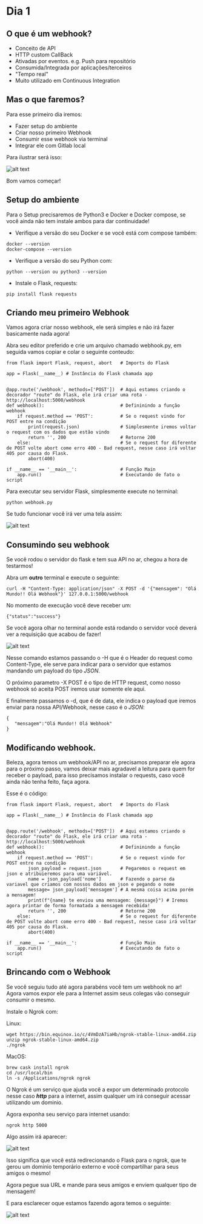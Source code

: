 # Dia 1

## O que é um webhook?

* Conceito de API
* HTTP custom CallBack
* Ativadas por eventos. e.g. Push para repositório
* Consumida/Integrada por aplicações/terceiros
* "Tempo real"
* Muito utilizado em Continuous Integration


## Mas o que faremos?


Para esse primeiro dia iremos:

* Fazer setup do ambiente
* Criar nosso primeiro Webhook
* Consumir esse webhook via terminal
* Integrar ele com Gitlab local

Para ilustrar será isso:


![alt text](https://github.com/rodrigosiviero/webhook-basic-woorkshop/blob/master/images/Dia1.png?raw=true "Webhook")


Bom vamos começar!


## Setup do ambiente


Para o Setup precisaremos de Python3 e Docker e Docker compose, se você ainda não tem instale ambos para dar continuidade!

* Verifique a versão do seu Docker e se você está com compose também:

```
docker --version
docker-compose --version
```
* Verifique a versão do seu Python com:

```
python --version ou python3 --version
```

* Instale o Flask, requests:
  
```
pip install flask requests
```



## Criando meu primeiro Webhook


Vamos agora criar nosso webhook, ele será simples e não irá fazer basicamente nada agora!


Abra seu editor preferido e crie um arquivo chamado webhook.py, em seguida vamos copiar e colar o seguinte conteudo:


```
from flask import Flask, request, abort   # Imports do Flask

app = Flask(__name__) # Instância do Flask chamada app


@app.route('/webhook', methods=['POST'])  # Aqui estamos criando o decorador "route" do Flask, ele irá criar uma rota - http://localhost:5000/webhook
def webhook():                            # Defininindo a função webhook
    if request.method == 'POST':          # Se o request vindo for POST entre na condição
        print(request.json)               # Simplesmente iremos voltar o request com os dados que estão vindo
        return '', 200                    # Retorne 200
    else:                                 # Se o request for diferente de POST volte abort come erro 400 - Bad request, nesse caso irá voltar 405 por causa do Flask.  
        abort(400)                        

if __name__ == '__main__':                # Função Main
    app.run()                             # Executando de fato o script

```

Para executar seu servidor Flask, simplesmente execute no terminal:

```
python webhook.py

```

Se tudo funcionar você irá ver uma tela assim:


![alt text](https://github.com/rodrigosiviero/webhook-basic-woorkshop/blob/master/images/flask.png?raw=true "Webhook")


## Consumindo seu webhook

Se você rodou o servidor do flask e tem sua API no ar, chegou a hora de testarmos!

Abra um **outro** terminal e execute o seguinte:


```
curl -H "Content-Type: application/json" -X POST -d '{"mensagem": "Olá Mundo!! Olá Webhook"}' 127.0.0.1:5000/webhook
```

No momento de execução você deve receber um:

```
{"status":"success"}
```

Se você agora olhar no terminal aonde está rodando o servidor você deverá ver a requisição que acabou de fazer!

![alt text](https://github.com/rodrigosiviero/webhook-basic-woorkshop/blob/master/images/olamundo.png?raw=true "Webhook")


Nesse comando estamos passando o -H que é o Header do request como Content-Type, ele serve para indicar para o servidor que estamos mandando um payload do tipo _JSON_.

O próximo parametro -X POST é o tipo de HTTP request, como nosso webhook só aceita POST iremos usar somente ele aqui.

E finalmente passamos o -d, que é de data, ele indica o payload que iremos enviar para nossa API/Webhook, nesse caso é o _JSON_:


```
{
   "mensagem":"Olá Mundo!! Olá Webhook"
}
```


## Modificando webhook.


Beleza, agora temos um webhook/API no ar, precisamos preparar ele agora para o próximo passo, vamos deixar mais agradavel a leitura para quem for receber o payload, para isso precisamos instalar o requests, caso você ainda não tenha feito, faça agora.


Esse é o código:


```
from flask import Flask, request, abort   # Imports do Flask

app = Flask(__name__) # Instância do Flask chamada app


@app.route('/webhook', methods=['POST'])  # Aqui estamos criando o decorador "route" do Flask, ele irá criar uma rota - http://localhost:5000/webhook
def webhook():                            # Defininindo a função webhook
    if request.method == 'POST':          # Se o request vindo for POST entre na condição
        json_payload = request.json       # Pegaremos o request em json e atribuieremos para uma variável.
        name = json_payload['nome']       # Fazendo o parse da variavel que criamos com nossos dados em json e pegando o nome
        message= json_payload['mensagem'] # A mesma coisa acima porém a mensagem!
        print(f"{name} te enviou uma mensagem: {message}") # Iremos agora printar de forma formatada a mensagem recebida!
        return '', 200                    # Retorne 200
    else:                                 # Se o request for diferente de POST volte abort come erro 400 - Bad request, nesse caso irá voltar 405 por causa do Flask.  
        abort(400)                        

if __name__ == '__main__':                # Função Main
    app.run()                             # Executando de fato o script
```


## Brincando com o Webhook

Se você seguiu tudo até agora parabéns você tem um webhook no ar! Agora vamos expor ele para a Internet assim seus colegas vão conseguir consumir o mesmo.

Instale o Ngrok com:

Linux:

```
wget https://bin.equinox.io/c/4VmDzA7iaHb/ngrok-stable-linux-amd64.zip
unzip ngrok-stable-linux-amd64.zip
./ngrok
```

MacOS:
```
brew cask install ngrok
cd /usr/local/bin
ln -s /Applications/ngrok ngrok
```

O Ngrok é um serviço que ajuda você a expor um determinado protocolo nesse caso _**http**_ para a internet, assim qualquer um irá conseguir acessar utilizando um dominio.

Agora exponha seu serviço para internet usando:


```
ngrok http 5000
```

Algo assim irá aparecer:


![alt text](https://github.com/rodrigosiviero/webhook-basic-woorkshop/blob/master/images/Dia1_ngrok.png?raw=true "Webhook")

Isso significa que você está redirecionando o Flask para o ngrok, que te gerou um dominio temporário externo e você compartilhar para seus amigos o mesmo!

Agora pegue sua URL e mande para seus amigos e enviem qualquer tipo de mensagem!


E para esclarecer oque estamos fazendo agora temos o seguinte:



![alt text](https://github.com/rodrigosiviero/webhook-basic-woorkshop/blob/master/images/final_day1.png?raw=true "Webhook")
